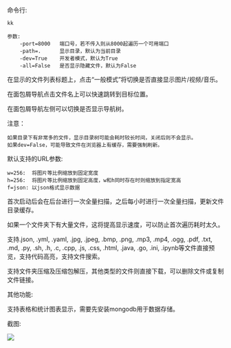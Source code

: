 命令行:

```
kk

参数:
    -port=8000   端口号，若不传入则从8000起遍历一个可用端口
    -path=.      显示目录，默认为当前目录
    -dev=True    开发者模式，默认为True
    -all=False   是否显示隐藏文件，默认为False
```

在显示的文件列表标题上，点击“一般模式”将切换是否直接显示图片/视频/音乐。

在面包屑导航点击文件名上可以快速跳转到目标位置。

在面包屑导航左侧可以切换是否显示导航树。

注意：

    如果目录下有非常多的文件，显示目录树可能会耗时较长时间，关闭后则不会显示。
    如果dev=False，可能导致文件在浏览器上有缓存，需要强制刷新。

默认支持的URL参数:

    w=256:  将图片等比例缩放到固定宽度
    h=256:  将图片等比例缩放到固定高度，w和h同时存在时则缩放到指定宽高
    f=json: 以json格式显示数据

首次启动后会在后台进行一次全量扫描，之后每小时进行一次全量扫描，更新文件目录缓存。

如果一个文件夹下有大量文件，这将提高显示速度，可以防止首次遍历耗时太久。

支持.json, .yml, .yaml, .jpg, .jpeg, .bmp, .png, .mp3, .mp4, .ogg, .pdf, .txt, .md, .py, .sh, .h, .c, .cpp, .js, .css, .html, .java, .go, .ini, .ipynb等文件直接预览，支持代码高亮，支持文件搜索。


支持文件夹压缩及压缩包解压，其他类型的文件则直接下载，可以删除文件或复制文件链接。

其他功能:

支持表格和统计图表显示，需要先安装mongodb用于数据存储。

截图:

![](https://ww1.sinaimg.cn/large/005YhI8igy1fvjd3y37wfj31ay0y6dji)
